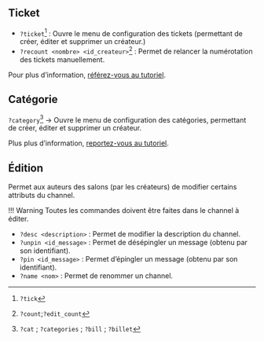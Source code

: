 # 
## Ticket
- `?ticket`[^ticket] : Ouvre le menu de configuration des tickets (permettant de créer, éditer et supprimer un créateur.)
- `?recount <nombre> <id_createur>`[^recount] : Permet de relancer la numérotation des tickets manuellement. 

Pour plus d’information, [référez-vous au tutoriel](../tuto/chan#ticket).

## Catégorie
`?category`[^cat]
→ Ouvre le menu de configuration des catégories, permettant de créer, éditer et supprimer un créateur.

Plus plus d’information, [reportez-vous au tutoriel](../tuto/chan.md#catégorie).
 
## Édition
Permet aux auteurs des salons (par les créateurs) de modifier certains attributs du channel. 

!!! Warning
Toutes les commandes doivent être faites dans le channel à éditer.

- `?desc <description>` : Permet de modifier la description du channel.
- `?unpin <id_message>` : Permet de désépingler un message (obtenu par son identifiant).
- `?pin <id_message>` : Permet d’épingler un message (obtenu par son identifiant).
- `?name <nom>` : Permet de renommer un channel.



[^ticket]: `?tick`
[^recount]: `?count`;`?edit_count`
[^cat]: `?cat` ; `?categories` ; `?bill` ; `?billet`
